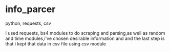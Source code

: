 # info_parcer
python, requests, csv 

I used requests, bs4 modules to do scraping and parsing,as well as random and time modules,i've chosen desirable information and and the last step is that i kept that
data in csv file using csv module
